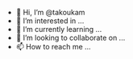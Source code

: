 - 👋 Hi, I’m @takoukam
- 👀 I’m interested in ...
- 🌱 I’m currently learning ...
- 💞️ I’m looking to collaborate on ...
- 📫 How to reach me ...

<!---
takoukam/takoukam is a ✨ special ✨ repository because its `README.md` (this file) appears on your GitHub profile.
You can click the Preview link to take a look at your changes.
--->
